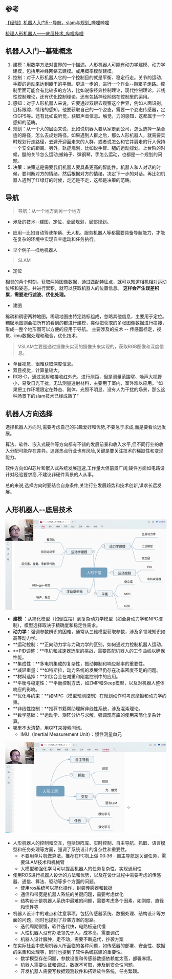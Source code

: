## 参考

[【经验】机器人入门5--导航，slam与规划_哔哩哔哩](https://www.bilibili.com/video/BV1Px421S76U/?spm_id_from=pageDriver&vd_source=d6465d96a3edba0296e211b6abb4cf70)

[梳理人形机器人——底层技术_哔哩哔哩](https://www.bilibili.com/video/BV1ge411H7ib/?spm_id_from=..search-card.all.click&vd_source=d6465d96a3edba0296e211b6abb4cf70)

## 机器人入门--基础概念

1. 建模：用数学方法对世界的一个描述。人形机器人可能有动力学建模、动力学建模，包括用神经网络去建模。或用概率模型建模。
2. 控制：对于人形机器人它的一个控制目的就是平衡、稳定行走。关节的运动，手脚的运动来达到躯干的平衡。更进一步的，进行一个作业--搬箱子走路。控制里面可能会有比较多的方法，比如说像经典控制理论，现代控制理论，非线性控制理论，还有优化控制理论，还有包括神经网络在控制里的运用。
3. 感知：对于人形机器人来说，它要通过双眼去观察这个世界，例如人面识别，目标跟踪，情绪的感知。他要获取自己的一个姿态，需要一个姿态传感器，定位GPS等。还有比如说听觉，获取声音信息。触觉，力的感知，这都属于一个感知的范畴。
4. 规划：从一个大的层面来说，比如说机器人要从家走到公司，怎么选择一条合适的路径，怎么去规划路径。如果遇到人群之后，那么人形机器人，就需要实时规划行走路径，去避开迎面走来的人群，或者说怎么和它并肩走的行人保持一个安全的距离。另外，轨迹规划，比如说手臂、腿的运动规划。上台阶的时候，腿的关节怎么运动;搬箱子、弹钢琴，手怎么运动，也都是一个规划的问题。
5. 决策：决策这是需要我们机器人要具备更高的智能性。机器人和人对话的时候，要判断对方的情绪，然后根据对方的情绪，决定下一步的对话。再比如机器人遇到了红绿灯的时候，走还是不走，这都是决策的范畴。



## 导航

> 导航：从一个地方到另一个地方

+ 涉及的技术--建图，定位，全局规划，局部规划。

+ 应用--比如自动驾驶车辆、无人机、服务机器人等都需要具备导航能力，才能在复杂的环境中实现自主运动和任务执行。
+ 举个例子--扫地机器人

> SLAM

+ 定位

相邻的两个时刻，获取两帧图像数据，通过匹配特征点，就可以知道相机相对运动位移和姿态。并进行累积，就可以获取机器人的位置信息。
**这样会产生误差积累，需要进行滤波、优化处理。**

+ 建图

稀疏和稠密两种地图。稀疏地图由特定路标组成，忽略其他信息，主要用于定位。稠密地图则会把所有的看到的都进行建模，类似把获取的多张图像数据进行拼接，形成一整个地形图可以方便的应用于导航。
主要涉及的技术 -- 传感器标定，视觉、imu数据处理和融合，优化技术。

> VSLAM主要是通过摄像头实现的摄像头来实现的，获取RGB图像和深度信息。
+ 单目视觉，很难获取深度信息。
+ 双目视觉，计算量较大。
+  RGB-D，通过发射和接收红外光，进行测距，但是测量范围窄、噪声大视野小，易受日光干扰，无法测量透射材料，主要用于室内，室外难以应用。“如果把工作环境限定在静态、刚体、光照不明显、没有人为干扰的场景，那么这种场景下的slam技术已经成熟了“



## 机器人方向选择

选择机器人方向时,需要考虑自己的兴趣爱好和优势,不要急于求成,而是要看长远发展。

算法、软件、嵌入式硬件等方向都有不错的发展前景和收入水平,但不同行业的收入分配可能存在差异。追逐热点行业也有风险,关键是要关注技术的稀缺性和变现能力。

软件方向如AI芯片和嵌入式系统发展迅速,工作量大但前景广阔;硬件方面如电路设计对经验要求高,不建议非硬件背景的人从事。

总的来说,选择方向时要结合自身条件,关注行业发展趋势和技术创新,谋求长远发展。



## 人形机器人--底层技术

![image-20240719114009066](https://raw.githubusercontent.com/formoree/PicGO-Picture/master/202407191140945.png)

+ **建模** ：从简化模型（如倒立摆）到复杂动力学模型（如全身动力学和NPC控制），模型选择取决于精确度和稳定性需求。 
+ **动力学**：强调参数辨识的困难，通常从三维模型获取参数，涉及多领域知识如高等动力学。 
+ **运动控制：**正向动力学与力动力学的区别，如何通过力控制机器人运动。 
+ **PID调整：**电机和减速器选型的挑战，需要匹配机器人的工作曲线以确保性能。 
+ **集成性：**多电机集成的复杂性，振动抑制和响应频率的重要性。 
+ **减轻重量：**如特斯拉，动力系统的发展但仍存在功率密度不足的问题。 
+ **材料选择：**如钛合金在减重和刚度控制中的应用。 
+ **平衡与稳定性：**平衡控制方法，如ZMP和Sleep模型，以及对机器人整体响应的影响。 
+ **优化与约束：**如MPC（模型预测控制）在规划动作时考虑摩擦和动力学约束。 
+ **非线性控制：**推荐书籍帮助理解非线性系统，涉及混沌理论。 
+ **数学基础：**运动学、矩阵分析与求解，强调现有库的使用来简化复杂计算。
+ 哪里不太清楚，用GPT来搜索问询。
  + IMU（Inertial Measurement Unit）：惯性测量单元

![image-20240719115802664](https://raw.githubusercontent.com/formoree/PicGO-Picture/master/202407191158095.png)

+ 人形机器人的控制和交互，包括矩阵库、实时控制、自主导航、抓取、语言模型和任务处理等方面，强调了系统设计的复杂性和重要性。 
  +  不要用单片机做算法，推荐在PC机上做 00:36 - 自主导航是关键任务，需要SLAM技术和机械臂 
  + 大模型和强化学习可以提高机器人的任务复杂性，实现通用性 
+ 使用ROS进行机器人设计的方法和优势，以及在设计过程中需要考虑的传感器、通信、算法、驱动等多个方面的问题。 
  + 使用ros系统可以简化操作，封装传感器和数据 
  + 通信和带宽是机器人系统的关键问题，需要考虑优化 
  + 结构设计是机器人系统中最难的问题，需要考虑多个因素，如刚度、直径和惯性等 
+ 机器人设计中的难点和注意事项，包括传感器系统、数据处理、结构设计等方面的问题，同时也提到了抄袭方案的思路。
  + 迭代周期很慢，软件迭代快，电路板迭代慢 
  + 人性机器人没有办法领先于人，成本高，需要调试 
  + 机器人设计臃肿，走不动，需要不断迭代，抄袭方案
+ 在实际社会中使用机器人所面临的各种问题，如传感器的部署、安全性、数据的采集和处理等，同时也提到了软件系统搭建的重要性。
  + 数学模型存在问题，参数设置和传感器数据依赖度太高，部署麻烦。
  + 机器人需要认证和调试，数据不可取，涉及到安全性问题。 
  + 开发机器人需要写数据观测软件和搭建软件系统，任务繁琐。